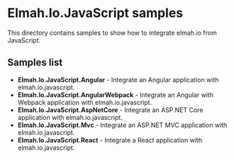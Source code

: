 # Elmah.Io.JavaScript samples

This directory contains samples to show how to integrate elmah.io from JavaScript.

## Samples list

* **Elmah.Io.JavaScript.Angular** - Integrate an Angular application with elmah.io.javascript.
* **Elmah.Io.JavaScript.AngularWebpack** - Integrate an Angular with Webpack application with elmah.io.javascript.
* **Elmah.Io.JavaScript.AspNetCore** - Integrate an ASP.NET Core application with elmah.io.javascript.
* **Elmah.Io.JavaScript.Mvc** - Integrate an ASP.NET MVC application with elmah.io.javascript.
* **Elmah.Io.JavaScript.React** - Integrate a React application with elmah.io.javascript.